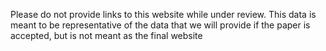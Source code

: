 Please do not provide links to this website while under review. This data is meant to be representative of the data that we will provide if the paper is accepted, but is not meant as the final website
